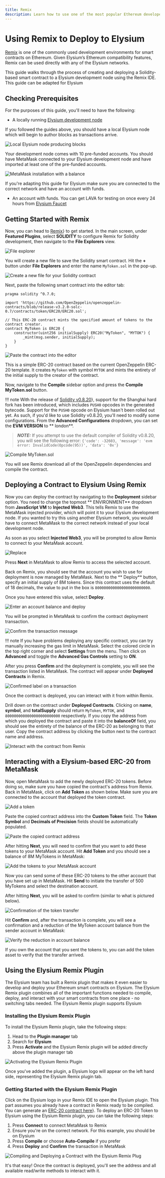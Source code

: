 ```yaml
---
title: Remix
description: Learn how to use one of the most popular Ethereum developer tools, the Remix IDE, to interact with Elysium-based networks.
---
```


# Using Remix to Deploy to Elysium

[Remix](https://remix.ethereum.org/) is one of the commonly used development environments for smart contracts on
Ethereum. Given Elysium’s Ethereum compatibility features, Remix can be used directly with any of the Elysium
networks.

This guide walks through the process of creating and deploying a Solidity-based smart contract to a Elysium development
node using the Remix IDE. This guide can be adapted for Elysium

## Checking Prerequisites

For the purposes of this guide, you'll need to have the following:

- A locally running [Elysium development node](/backup/networks/elysium-chain-testnet/)

If you followed the guides above, you should have a local Elysium node which will begin to author blocks as
transactions arrive.

![Local Elysium node producing blocks](img/dev-env/remix/using-remix-1.png)

Your development node comes with 10 pre-funded accounts. You should have MetaMask connected to your Elysium development
node and have imported at least one of the pre-funded accounts.

![MetaMask installation with a balance](img/dev-env/remix/using-remix-2.png)

If you're adapting this guide for Elysium make sure you are connected to the correct network and have an account with
funds.

- An account with funds. You can get LAVA for testing on once every 24 hours
  from [Elysium Faucet](https://faucet.atlantischain.network/ )

## Getting Started with Remix

Now, you can head to [Remix](https://remix.ethereum.org/)} to get started. In the main screen, under **Featured
Plugins**, select **SOLIDITY** to configure Remix for Solidity development, then navigate to the **File Explorers**
view.

![File explorer](img/dev-env/remix/using-remix-3.png)

You will create a new file to save the Solidity smart contract. Hit the **+** button under **File Explorers** and enter
the name `MyToken.sol` in the pop-up.

![Create a new file for your Solidity contract](img/dev-env/remix/using-remix-4.png)

Next, paste the following smart contract into the editor tab:

```solidity
pragma solidity ^0.7.0;

import 'https://github.com/OpenZeppelin/openzeppelin-contracts/blob/release-v3.2.0-solc-0.7/contracts/token/ERC20/ERC20.sol';

// This ERC-20 contract mints the specified amount of tokens to the contract creator.
contract MyToken is ERC20 {
    constructor(uint256 initialSupply) ERC20("MyToken", "MYTOK") {
        _mint(msg.sender, initialSupply);
    }
}
```

![Paste the contract into the editor](img/dev-env/remix/using-remix-5.png)

This is a simple ERC-20 contract based on the current OpenZeppelin ERC-20 template. It creates `MyToken` with
symbol `MYTOK` and mints the entirety of the initial supply to the creator of the contract.

Now, navigate to the **Compile** sidebar option and press the **Compile MyToken.sol** button.

!!! note
With the release of [Solidity v0.8.20](https://github.com/ethereum/solidity/releases/tag/v0.8.20)}, support for the
Shanghai hard fork has been introduced, which includes `PUSH0` opcodes in the generated bytecode. Support for
the `PUSH0` opcode on Elysium hasn't been rolled out yet. As such, if you'd like to use Solidity v0.8.20, you'll need
to modify some configurations. From the **Advanced Configurations** dropdown, you can set the **EVM VERSION** to **
london**.

> **_NOTE:_**
> If you attempt to use the default compiler of Solidity v0.8.20, you will see the following error:
> `{'code': -32603, 'message': 'evm error: InvalidCode(Opcode(95))', 'data': '0x'}`

![Compile MyToken.sol](img/dev-env/remix/using-remix-6.png)

You will see Remix download all of the OpenZeppelin dependencies and compile the contract.

## Deploying a Contract to Elysium Using Remix

Now you can deploy the contract by navigating to the **Deployment** sidebar option. You need to change the topmost **
ENVIRONMENT** dropdown from **JavaScript VM** to **Injected Web3**. This tells Remix to use the MetaMask injected
provider, which will point it to your Elysium development node. If you wanted to try this using another Elysium
network, you would have to connect MetaMask to the correct network instead of your local development node.

As soon as you select **Injected Web3**, you will be prompted to allow Remix to connect to your MetaMask account.

![Replace](img/dev-env/remix/using-remix-7.png)

Press **Next** in MetaMask to allow Remix to access the selected account.

Back on Remix, you should see that the account you wish to use for deployment is now managed by MetaMask. Next to the **
Deploy** button, specify an initial supply of 8M tokens. Since this contract uses the default of 18 decimals, the value
to put in the box is `8000000000000000000000000`.

Once you have entered this value, select **Deploy**.

![Enter an account balance and deploy](img/dev-env/remix/using-remix-8.png)

You will be prompted in MetaMask to confirm the contract deployment transaction.

![Confirm the transaction message](img/dev-env/remix/using-remix-9.png)

!!! note
If you have problems deploying any specific contract, you can try manually increasing the gas limit in MetaMask. Select
the colored circle in the top right corner and select **Settings** from the menu. Then click on **Advanced** and toggle
the **Advanced Gas Controls** setting to **ON**.

After you press **Confirm** and the deployment is complete, you will see the transaction listed in MetaMask. The
contract will appear under **Deployed Contracts** in Remix.

![Confirmed label on a transaction](img/dev-env/remix/using-remix-10.png)

Once the contract is deployed, you can interact with it from within Remix.

Drill down on the contract under **Deployed Contracts**. Clicking on **name**, **symbol**, and **totalSupply** should
return `MyToken`, `MYTOK`, and `8000000000000000000000000` respectively. If you copy the address from which you deployed
the contract and paste it into the **balanceOf** field, you should see the entirety of the balance of the ERC-20 as
belonging to that user. Copy the contract address by clicking the button next to the contract name and address.

![Interact with the contract from Remix](img/dev-env/remix/using-remix-11.png)

## Interacting with a Elysium-based ERC-20 from MetaMask

Now, open MetaMask to add the newly deployed ERC-20 tokens. Before doing so, make sure you have copied the contract's
address from Remix. Back in MetaMask, click on **Add Token** as shown below. Make sure you are connected to the account
that deployed the token contract.

![Add a token](img/dev-env/remix/using-remix-12.png)

Paste the copied contract address into the **Custom Token** field. The **Token Symbol** and **Decimals of Precision**
fields should be automatically populated.

![Paste the copied contract address](img/dev-env/remix/using-remix-13.png)

After hitting **Next**, you will need to confirm that you want to add these tokens to your MetaMask account. Hit **Add
Token** and you should see a balance of 8M MyTokens in MetaMask:

![Add the tokens to your MetaMask account](img/dev-env/remix/using-remix-14.png)

Now you can send some of these ERC-20 tokens to the other account that you have set up in MetaMask. Hit **Send** to
initiate the transfer of 500 MyTokens and select the destination account.

After hitting **Next**, you will be asked to confirm (similar to what is pictured below).

![Confirmation of the token transfer](img/dev-env/remix/using-remix-15.png)

Hit **Confirm** and, after the transaction is complete, you will see a confirmation and a reduction of the MyToken
account balance from the sender account in MetaMask:

![Verify the reduction in account balance](img/dev-env/remix/using-remix-16.png)

If you own the account that you sent the tokens to, you can add the token asset to verify that the transfer arrived.

## Using the Elysium Remix Plugin

The Elysium team has built a Remix plugin that makes it even easier to develop and deploy your Ethereum smart contracts
on Elysium. The Elysium Remix plugin combines all of the important functions needed to compile, deploy, and interact
with your smart contracts from one place - no switching tabs needed. The Elysium Remix plugin supports Elysium

### Installing the Elysium Remix Plugin

To install the Elysium Remix plugin, take the following steps:

1. Head to the **Plugin manager** tab
2. Search for **Elysium**
3. Press **Activate** and the Elysium Remix plugin will be added directly above the plugin manager tab

![Activating the Elysium Remix Plugin](img/dev-env/remix/using-remix-17.png)

Once you've added the plugin, a Elysium logo will appear on the left hand side, representing the Elysium Remix plugin
tab.

### Getting Started with the Elysium Remix Plugin

Click on the Elysium logo in your Remix IDE to open the Elysium plugin. This part assumes you already have a contract
in Remix ready to be compiled. You can generate an [ERC-20 contract here](https://wizard.openzeppelin.com/)}. To deploy
an ERC-20 Token to Elysium using the Elysium Remix plugin, you can take the following steps:

1. Press **Connect** to connect MetaMask to Remix
2. Ensure you're on the correct network. For this example, you should be on Elysium
3. Press **Compile** or choose **Auto-Compile** if you prefer
4. Press **Deploy** and **Confirm** the transaction in MetaMask

![Compiling and Deploying a Contract with the Elysium Remix Plug](img/dev-env/remix/using-remix-18.png)

It's that easy! Once the contract is deployed, you'll see the address and all available read/write methods to interact
with it.



